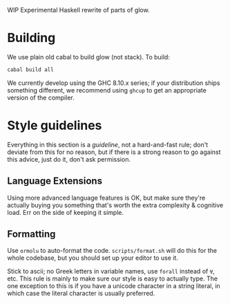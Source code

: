 WIP Experimental Haskell rewrite of parts of glow.

# Building

We use plain old cabal to build glow (not stack). To build:

```sh
cabal build all
```

We currently develop using the GHC 8.10.x series; if your distribution
ships something different, we recommend using `ghcup` to get an
appropriate version of the compiler.

# Style guidelines

Everything in this section is a *guideline*, not a hard-and-fast rule;
don't deviate from this for no reason, but if there is a strong reason
to go against this advice, just do it, don't ask permission.

## Language Extensions

Using more advanced language features is OK, but make sure they're
actually buying you something that's worth the extra complexity &
cognitive load. Err on the side of keeping it simple.

## Formatting

Use `ormolu` to auto-format the code. `scripts/format.sh` will do
this for the whole codebase, but you should set up your editor to use
it.

Stick to ascii; no Greek letters in variable names, use `forall` instead
of `∀`, etc. This rule is mainly to make sure our style is easy to
actually type. The one exception to this is if you have a unicode
character in a string literal, in which case the literal character is
usually preferred.
